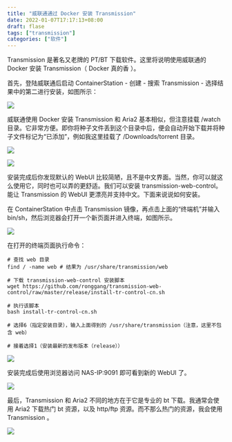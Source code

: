 ```yaml
---
title: "威联通通过 Docker 安装 Transmission"
date: 2022-01-07T17:17:13+08:00
draft: flase
tags: ["transmission"]
categories: ["软件"]
---
```

Transmission 是著名又老牌的 PT/BT 下载软件。这里将说明使用威联通的 Docker 安装 Transmission（ Docker 真的香 ）。

首先，登陆威联通后启动 ContainerStation - 创建 - 搜索 Transmission - 选择结果中的第二进行安装，如图所示：

![](https://testingcf.jsdelivr.net/gh/nassets/imgp/posts/d2201/0601.jpg)

威联通使用 Docker 安装 Transmission 和 Aria2 基本相似，但注意挂载 /watch 目录。它非常方便。即你将种子文件丢到这个目录中后，便会自动开始下载并将种子文件标记为“已添加”，例如我这里挂载了 /Downloads/torrent 目录。

![](https://testingcf.jsdelivr.net/gh/nassets/imgp/posts/d2201/0602.jpg)

![](https://testingcf.jsdelivr.net/gh/nassets/imgp/posts/d2201/0603.jpg)

安装完成后你发现默认的 WebUI 比较简陋，且不是中文界面。当然，你可以就这么使用它，同时也可以弄的更舒适。我们可以安装 transmission-web-control。能让 Transmission 的 WebUI 更漂亮并支持中文。下面来说说如何安装。

在 ContainerStation 中点击 Transmission 镜像，再点击上面的“终端机”并输入 bin/sh，然后浏览器会打开一个新页面并进入终端，如图所示。

![](https://testingcf.jsdelivr.net/gh/nassets/imgp/posts/d2201/0604.jpg)

在打开的终端页面执行命令：
```
# 查找 web 目录
find / -name web # 结果为 /usr/share/transmission/web

# 下载 transmission-web-control 安装脚本
wget https://github.com/ronggang/transmission-web-control/raw/master/release/install-tr-control-cn.sh 

# 执行该脚本
bash install-tr-control-cn.sh

# 选择6（指定安装目录），输入上面得到的 /usr/share/transmission（注意，这里不包含 web）

# 接着选择1（安装最新的发布版本（release））
```

![](https://testingcf.jsdelivr.net/gh/nassets/imgp/posts/d2201/0605.jpg)

安装完成后使用浏览器访问 NAS-IP:9091 即可看到新的 WebUI 了。

![](https://testingcf.jsdelivr.net/gh/nassets/imgp/posts/d2201/0606.jpg)

最后，Transmission 和 Aria2 不同的地方在于它是专业的 bt 下载。我通常会使用 Aria2 下载热门 bt 资源，以及 http/ftp 资源。而不那么热门的资源，我会使用 Transmission 。

![](https://testingcf.jsdelivr.net/gh/nassets/imgp/posts/d2201/0607.jpg)